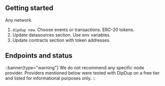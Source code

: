 ## Getting started

Any network.

1. `dipdup new`. Choose events or transactions. ERC-20 tokens.
2. Update datasources section. Use env variables.
3. Update contracts section with token addresses.

## Endpoints and status

::banner{type="warning"}
We do not recommend any specific node provider. Providers mentioned below were tested with DipDup on a free tier and listed for informational purposes only.
::
